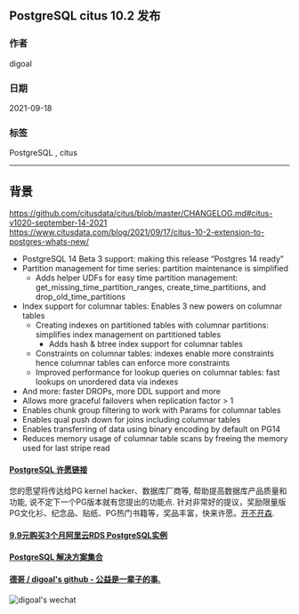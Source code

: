 ## PostgreSQL citus 10.2 发布  
  
### 作者  
digoal  
  
### 日期  
2021-09-18   
  
### 标签  
PostgreSQL , citus     
  
----  
  
## 背景  
https://github.com/citusdata/citus/blob/master/CHANGELOG.md#citus-v1020-september-14-2021  
https://www.citusdata.com/blog/2021/09/17/citus-10-2-extension-to-postgres-whats-new/  
  
- PostgreSQL 14 Beta 3 support: making this release “Postgres 14 ready”  
- Partition management for time series: partition maintenance is simplified  
    - Adds helper UDFs for easy time partition management: get_missing_time_partition_ranges, create_time_partitions, and drop_old_time_partitions  
- Index support for columnar tables: Enables 3 new powers on columnar tables  
    - Creating indexes on partitioned tables with columnar partitions: simplifies index management on partitioned tables  
        - Adds hash & btree index support for columnar tables  
    - Constraints on columnar tables: indexes enable more constraints hence columnar tables can enforce more constraints  
    - Improved performance for lookup queries on columnar tables: fast lookups on unordered data via indexes  
- And more: faster DROPs, more DDL support and more  
- Allows more graceful failovers when replication factor > 1  
- Enables chunk group filtering to work with Params for columnar tables  
- Enables qual push down for joins including columnar tables  
- Enables transferring of data using binary encoding by default on PG14  
- Reduces memory usage of columnar table scans by freeing the memory used for last stripe read  
  
  
  
#### [PostgreSQL 许愿链接](https://github.com/digoal/blog/issues/76 "269ac3d1c492e938c0191101c7238216")
您的愿望将传达给PG kernel hacker、数据库厂商等, 帮助提高数据库产品质量和功能, 说不定下一个PG版本就有您提出的功能点. 针对非常好的提议，奖励限量版PG文化衫、纪念品、贴纸、PG热门书籍等，奖品丰富，快来许愿。[开不开森](https://github.com/digoal/blog/issues/76 "269ac3d1c492e938c0191101c7238216").  
  
  
#### [9.9元购买3个月阿里云RDS PostgreSQL实例](https://www.aliyun.com/database/postgresqlactivity "57258f76c37864c6e6d23383d05714ea")
  
  
#### [PostgreSQL 解决方案集合](https://yq.aliyun.com/topic/118 "40cff096e9ed7122c512b35d8561d9c8")
  
  
#### [德哥 / digoal's github - 公益是一辈子的事.](https://github.com/digoal/blog/blob/master/README.md "22709685feb7cab07d30f30387f0a9ae")
  
  
![digoal's wechat](../pic/digoal_weixin.jpg "f7ad92eeba24523fd47a6e1a0e691b59")
  
